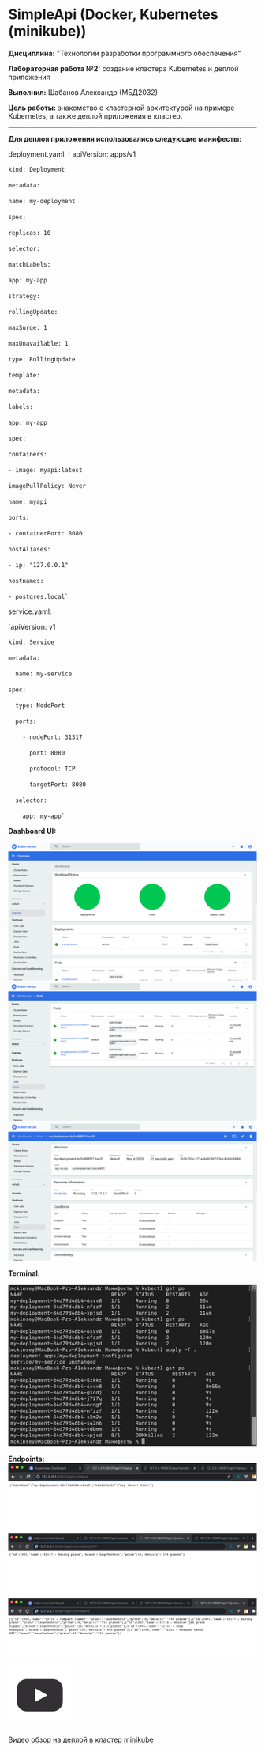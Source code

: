# SimpleApi (Docker, Kubernetes (minikube))



**Дисциплина:** "Технологии разработки программного обеспечения"

**Лабораторная работа №2:** создание кластера Kubernetes и деплой приложения

**Выполнил:** Шабанов Александр (МБД2032)

**Цель работы:** знакомство с кластерной архитектурой на примере Kubernetes, а также деплой приложения в кластер.

---
**Для деплоя приложения использовались следующие манифесты:**

deployment.yaml:
`    apiVersion: apps/v1  
    
    kind: Deployment  
    
    metadata:  
    
    name: my-deployment  
    
    spec:  
    
    replicas: 10  
    
    selector:  
    
    matchLabels:  
    
    app: my-app  
    
    strategy:  
    
    rollingUpdate:  
    
    maxSurge: 1  
    
    maxUnavailable: 1  
    
    type: RollingUpdate  
    
    template:  
    
    metadata:  
    
    labels:  
    
    app: my-app  
    
    spec:  
    
    containers:  
    
    - image: myapi:latest  
    
    imagePullPolicy: Never   
    
    name: myapi  
    
    ports:  
    
    - containerPort: 8080  
    
    hostAliases:  
    
    - ip: "127.0.0.1"  
    
    hostnames:  
    
    - postgres.local`

service.yaml:

`apiVersion: v1

    kind: Service  
    
    metadata:  
    
      name: my-service  
      
    spec: 
    
      type: NodePort  
      
      ports:  
      
        - nodePort: 31317  
        
          port: 8080  
          
          protocol: TCP  
          
          targetPort: 8080  
          
      selector:  
      
        app: my-app`

**Dashboard UI:**

![](screen-1.jpg)
![](screen-2.jpg)
![](screen-3.jpg)

**Terminal:**

![](screen-4.jpg)

**Endpoints:**
![](screen-5.jpg)
![](screen-6.jpg)
![](screen-7.jpg)

[![](video_icon.png)](https://drive.google.com/file/d/1uqj94raamNxUSu3wIxXjIHt-TAE3VlMj/view?usp=sharing)

[Видео обзор на деплой в кластер minikube](https://drive.google.com/file/d/1uqj94raamNxUSu3wIxXjIHt-TAE3VlMj/view?usp=sharing)
